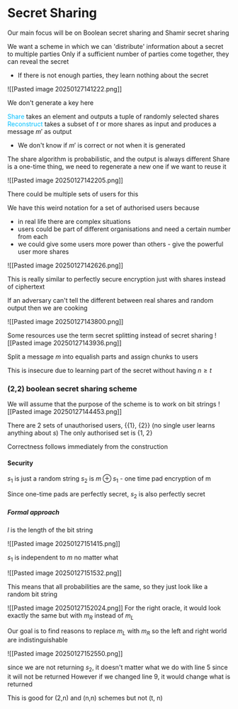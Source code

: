 # Secret Sharing
Our main focus will be on Boolean secret sharing and Shamir secret sharing

We want a scheme in which we can 'distribute' information about a secret to multiple parties
Only if a sufficient number of parties come together, they can reveal the secret
- If there is not enough parties, they learn nothing about the secret

![[Pasted image 20250127141222.png]]

We don't generate a key here

<span style="color:#00bfff">Share</span> takes an element and outputs a tuple of randomly selected shares
<span style="color:#00bfff">Reconstruct</span> takes a subset of $t$ or more shares as input and produces a message $m'$ as output
- We don't know if $m'$ is correct or not when it is generated

The share algorithm is probabilistic, and the output is always different
Share is a one-time thing, we need to regenerate a new one if we want to reuse it

![[Pasted image 20250127142205.png]]

There could be multiple sets of users for this

We have this weird notation for a set of authorised users because
- in real life there are complex situations
- users could be part of different organisations and need a certain number from each
- we could give some users more power than others - give the powerful user more shares

![[Pasted image 20250127142626.png]]

This is really similar to perfectly secure encryption just with shares instead of ciphertext

If an adversary can't tell the different between real shares and random output then we are cooking

![[Pasted image 20250127143800.png]]

Some resources use the term secret splitting instead of secret sharing
![[Pasted image 20250127143936.png]]

Split a message $m$ into equalish parts and assign chunks to users

This is insecure due to learning part of the secret without having $n \geq t$

### (2,2) boolean secret sharing scheme
We will assume that the purpose of the scheme is to work on bit strings
![[Pasted image 20250127144453.png]]

There are 2 sets of unauthorised users, {{1}, {2}} (no single user learns anything about $s$)
The only authorised set is {1, 2}

Correctness follows immediately from the construction

#### Security
$s_1$ is just a random string
$s_2$ is $m \oplus s_1$ - one time pad encryption of m

Since one-time pads are perfectly secret, $s_2$ is also perfectly secret

##### Formal approach
$l$ is the length of the bit string

![[Pasted image 20250127151415.png]]

$s_1$ is independent to $m$ no matter what

![[Pasted image 20250127151532.png]]

This means that all probabilities are the same, so they just look like a random bit string

![[Pasted image 20250127152024.png]]
For the right oracle, it would look exactly the same but with $m_R$ instead of $m_L$

Our goal is to find reasons to replace $m_L$ with $m_R$ so the left and right world are indistinguishable

![[Pasted image 20250127152550.png]]

since we are not returning $s_2$, it doesn't matter what we do with line 5 since it will not be returned 
However if we changed line 9, it would change what is returned

This is good for (2,n) and (n,n) schemes but not (t, n)
